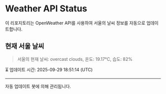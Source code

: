 
# Weather API Status

이 리포지토리는 OpenWeather API를 사용하여 서울의 날씨 정보를 자동으로 업데이트합니다.

## 현재 서울 날씨
> 서울의 현재 날씨: overcast clouds, 온도: 19.17°C, 습도: 82%

⏳ 업데이트 시간: 2025-09-29 18:51:14 (UTC)

---
자동 업데이트 봇에 의해 관리됩니다.
